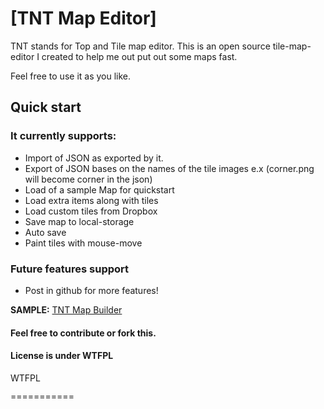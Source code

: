 # [TNT Map Editor]

TNT stands for Top and Tile map editor. This is an open source tile-map-editor I created to help me out put out some maps fast.

Feel free to use it as you like.

## Quick start

### It currently supports:
 * Import of JSON as exported by it.
 * Export of JSON bases on the names of the tile images e.x (corner.png will become corner in the json)
 * Load of a sample Map for quickstart
 * Load extra items along with tiles
 * Load custom tiles from Dropbox
 * Save map to local-storage
 * Auto save
 * Paint tiles with mouse-move

### Future features support
 * Post in github for more features!
 

<b>SAMPLE:</b> <a href="http://www.netgfx.com/trunk/games/tntmap/index.html">TNT Map Builder</a>

#### Feel free to contribute or fork this.

#### License is under WTFPL

<a href="http://www.wtfpl.net/"><img
       src="http://www.wtfpl.net/wp-content/uploads/2012/12/wtfpl-badge-4.png"
       width="80" height="15" alt="WTFPL" /></a>


===========


